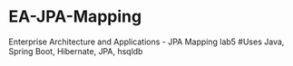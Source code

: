 # EA-JPA-Mapping
Enterprise Architecture and Applications - JPA Mapping lab5
#Uses Java, Spring Boot, Hibernate, JPA, hsqldb 
